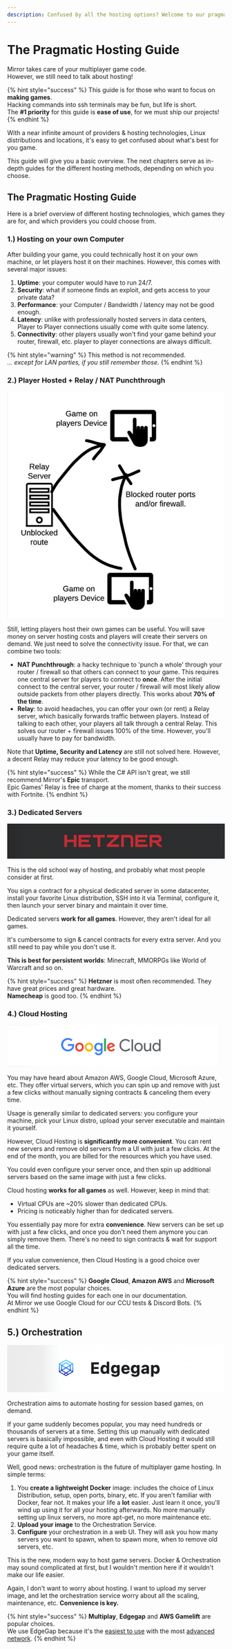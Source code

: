```yaml
---
description: Confused by all the hosting options? Welcome to our pragmatic hosting guide.
---
```


# The Pragmatic Hosting Guide

Mirror takes care of your multiplayer game code. \
However, we still need to talk about hosting!

{% hint style="success" %}
This guide is for those who want to focus on **making games**.\
Hacking commands into ssh terminals may be fun, but life is short.\
The **#1 priority** for this guide is **ease of use**, for we must ship our projects!
{% endhint %}

With a near infinite amount of providers & hosting technologies, Linux distributions and locations, it's easy to get confused about what's best for you game.

This guide will give you a basic overview. The next chapters serve as in-depth guides for the different hosting methods, depending on which you choose.

## The Pragmatic Hosting Guide

Here is a brief overview of different hosting technologies, which games they are for, and which providers you could choose from.

### **1.) Hosting on your own Computer**

After building your game, you could technically host it on your own machine, or let players host it on their machines. However, this comes with several major issues:

1. **Uptime**: your computer would have to run 24/7.
2. **Security**: what if someone finds an exploit, and gets access to your private data?
3. **Performance**: your Computer / Bandwidth / latency may not be good enough.
4. **Latency**: unlike with professionally hosted servers in data centers, Player to Player connections usually come with quite some latency.
5. **Connectivity**: other players usually won't find your game behind your router, firewall, etc. player to player connections are always difficult.

{% hint style="warning" %}
This method is not recommended.\
_... except for LAN parties, if you still remember those._&#x20;
{% endhint %}

### **2.) Player Hosted + Relay / NAT Punchthrough**

<img src="../.gitbook/assets/image (52).png" alt="" data-size="original">

Still, letting players host their own games can be useful. You will save money on server hosting costs and players will create their servers on demand. We just need to solve the connectivity issue. For that, we can combine two tools:

* **NAT Punchthrough**: a hacky technique to 'punch a whole' through your router / firewall so that others can connect to your game. This requires one central server for players to connect to **once**. After the initial connect to the central server, your router / firewall will most likely allow outside packets from other players directly. This works about **70% of the time**.&#x20;
* **Relay**: to avoid headaches, you can offer your own (or rent) a Relay server, which basically forwards traffic between players. Instead of talking to each other, your players all talk through a central Relay. This solves our router + firewall issues 100% of the time. However, you'll usually have to pay for bandwidth.

Note that **Uptime, Security and Latency** are still not solved here. However, a decent Relay may reduce your latency to be good enough.

{% hint style="success" %}
While the C# API isn't great, we still recommend Mirror's **Epic** transport.\
Epic Games' Relay is free of charge at the moment, thanks to their success with Fortnite.
{% endhint %}

### **3.) Dedicated Servers**

![](../.gitbook/assets/hetzner.png)

This is the old school way of hosting, and probably what most people consider at first.

You sign a contract for a physical dedicated server in some datacenter, install your favorite Linux distribution, SSH into it via Terminal, configure it, then launch your server binary and maintain it over time.

Dedicated servers **work for all games**. However, they aren't ideal for all games.

It's cumbersome to sign & cancel contracts for every extra server. And you still need to pay while you don't use it.

**This is best for persistent worlds**: Minecraft, MMORPGs like World of Warcraft and so on.

{% hint style="success" %}
**Hetzner** is most often recommended. They have great prices and great hardware.\
**Namecheap** is good too.
{% endhint %}

### **4.) Cloud Hosting**

****![](../.gitbook/assets/google.png)****

You may have heard about Amazon AWS, Google Cloud, Microsoft Azure, etc. They offer virtual servers, which you can spin up and remove with just a few clicks without manually signing contracts & canceling them every time.

Usage is generally similar to dedicated servers: you configure your machine, pick your Linux distro, upload your server executable and maintain it yourself.

However, Cloud Hosting is **significantly more convenient**. You can rent new servers and remove old servers from a UI with just a few clicks. At the end of the month, you are billed for the resources which you have used.&#x20;

You could even configure your server once, and then spin up additional servers based on the same image with just a few clicks.

Cloud hosting **works for all games** as well. However, keep in mind that:

* Virtual CPUs are \~20% slower than dedicated CPUs.
* Pricing is noticeably higher than for dedicated servers.

You essentially pay more for extra **convenience**. New servers can be set up with just a few clicks, and once you don't need them anymore you can simply remove them. There's no need to sign contracts & wait for support all the time.

If you value convenience, then Cloud Hosting is a good choice over dedicated servers.

{% hint style="success" %}
**Google Cloud**, **Amazon AWS** and **Microsoft Azure** are the most popular choices.\
You will find hosting guides for each one in our documentation.\
At Mirror we use Google Cloud for our CCU tests & Discord Bots.
{% endhint %}

## **5.) Orchestration**

![](../.gitbook/assets/edgegap.png)

Orchestration aims to automate hosting for session based games, on demand.

If your game suddenly becomes popular, you may need hundreds or thousands of servers at a time. Setting this up manually with dedicated servers is basically impossible, and even with Cloud Hosting it would still require quite a lot of headaches & time, which is probably better spent on your game itself.

Well, good news: orchestration is the future of multiplayer game hosting. In simple terms:

1. You **create a lightweight Docker** image: includes the choice of Linux Distribution, setup, open ports, binary, etc. If you aren't familiar with Docker, fear not. It makes your life a **lot** easier. Just learn it once, you'll wind up using it for all your hosting afterwards. No more manually setting up linux servers, no more apt-get, no more maintenance etc.
2. **Upload your image** to the Orchestration Service.
3. **Configure** your orchestration in a web UI. They will ask you how many servers you want to spawn, when to spawn more, when to remove old servers, etc.

This is the new, modern way to host game servers. Docker & Orchestration may sound complicated at first, but I wouldn't mention here if it wouldn't make our life easier.&#x20;

Again, I don't want to worry about hosting. I want to upload my server image, and let the orchestration service worry about all the scaling, maintenance, etc. **Convenience is key.**

{% hint style="success" %}
**Multiplay**, **Edgegap** and **AWS Gamelift** are popular choices.\
We use EdgeGap because it's the [easiest to use](https://docs.edgegap.com/docs/sample-projects/mirror-on-edgegap) with the most [advanced network](https://en.wikipedia.org/wiki/Edge\_computing).
{% endhint %}

